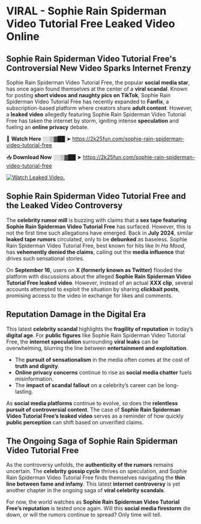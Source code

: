 # VIRAL - Sophie Rain Spiderman Video Tutorial Free Leaked Video Online

## **Sophie Rain Spiderman Video Tutorial Free's Controversial New Video Sparks Internet Frenzy**  

Sophie Rain Spiderman Video Tutorial Free, the popular **social media star**, has once again found themselves at the center of a **viral scandal**. Known for posting **short videos and naughty pics on TikTok**, Sophie Rain Spiderman Video Tutorial Free has recently expanded to **Fanfix**, a subscription-based platform where creators share **adult content**. However, a **leaked video** allegedly featuring Sophie Rain Spiderman Video Tutorial Free has taken the internet by storm, igniting intense **speculation** and fueling an **online privacy** debate.  

🔴 **Watch Here** ░░▒▓██ ➤ https://2k25fun.com/sophie-rain-spiderman-video-tutorial-free  

📥 **Download Now** ░░▒▓██ ➤ https://2k25fun.com/sophie-rain-spiderman-video-tutorial-free  

[![Watch Leaked Video.](https://miro.medium.com/v2/resize:fit:828/format:webp/1*cilzJN44JGOrTw9NJCrNHA.gif "Watch Leaked Video")](https://2k25fun.com/sophie-rain-spiderman-video-tutorial-free)

## **Sophie Rain Spiderman Video Tutorial Free and the Leaked Video Controversy**  

The **celebrity rumor mill** is buzzing with claims that a **sex tape featuring Sophie Rain Spiderman Video Tutorial Free** has surfaced. However, this is not the first time such allegations have emerged. Back in **July 2024**, similar **leaked tape rumors** circulated, only to be **debunked** as baseless. Sophie Rain Spiderman Video Tutorial Free, best known for hits like *In Ha Mood*, has **vehemently denied the claims**, calling out the **media influence** that drives such sensational stories.  

On **September 16**, users on **X (formerly known as Twitter)** flooded the platform with discussions about the alleged **Sophie Rain Spiderman Video Tutorial Free leaked video**. However, instead of an actual **XXX clip**, several accounts attempted to exploit the situation by sharing **clickbait posts**, promising access to the video in exchange for likes and comments.  

## **Reputation Damage in the Digital Era**  

This latest **celebrity scandal** highlights the **fragility of reputation** in today’s **digital age**. For **public figures** like Sophie Rain Spiderman Video Tutorial Free, the **internet speculation** surrounding **viral leaks** can be overwhelming, blurring the line between **entertainment and exploitation**.  

- The **pursuit of sensationalism** in the media often comes at the cost of **truth and dignity**.  
- **Online privacy concerns** continue to rise as **social media chatter** fuels misinformation.  
- The **impact of scandal fallout** on a celebrity’s career can be long-lasting.  

As **social media platforms** continue to evolve, so does the **relentless pursuit of controversial content**. The case of **Sophie Rain Spiderman Video Tutorial Free’s leaked video** serves as a reminder of how quickly **public perception** can shift based on unverified claims.  

## **The Ongoing Saga of Sophie Rain Spiderman Video Tutorial Free**  

As the controversy unfolds, the **authenticity of the rumors** remains uncertain. The **celebrity gossip cycle** thrives on speculation, and Sophie Rain Spiderman Video Tutorial Free finds themselves navigating the **thin line between fame and infamy**. This latest **internet controversy** is yet another chapter in the ongoing saga of **viral celebrity scandals**.  

For now, the world watches as **Sophie Rain Spiderman Video Tutorial Free’s reputation** is tested once again. Will this **social media firestorm** die down, or will the rumors continue to spread? Only time will tell.